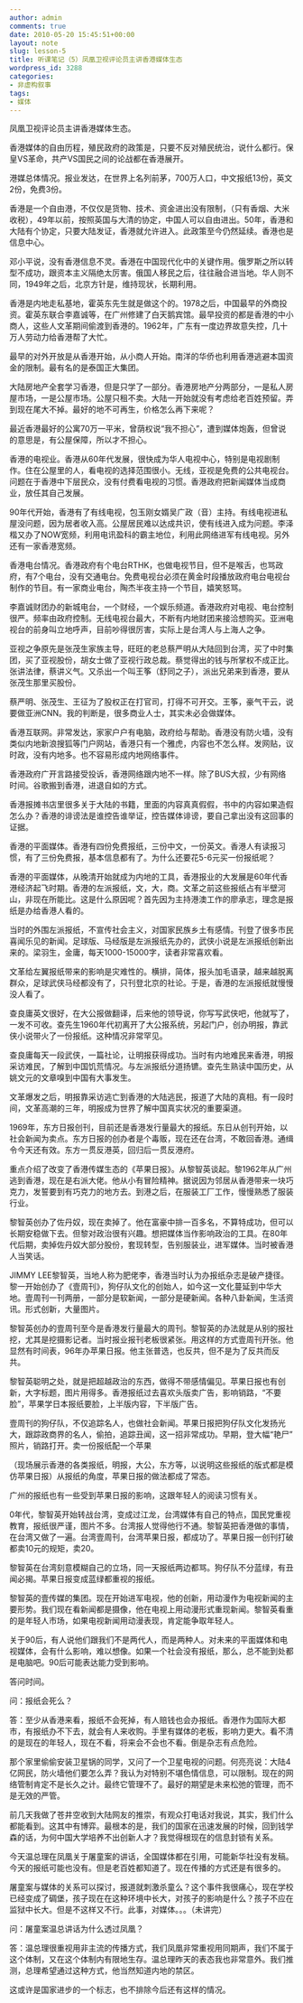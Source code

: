```yaml
---
author: admin
comments: true
date: 2010-05-20 15:45:51+00:00
layout: note
slug: lesson-5
title: 听课笔记（5）凤凰卫视评论员主讲香港媒体生态
wordpress_id: 3288
categories:
- 非虚构叙事
tags:
- 媒体
---
```


凤凰卫视评论员主讲香港媒体生态。

香港媒体的自由历程，殖民政府的政策是，只要不反对殖民统治，说什么都行。保皇VS革命，共产VS国民之间的论战都在香港展开。

港媒总体情况。报业发达，在世界上名列前茅，700万人口，中文报纸13份，英文2份，免费3份。

香港是一个自由港，不仅仅是货物、技术、资金进出没有限制，（只有香烟、大米收税），49年以前，按照英国与大清的协定，中国人可以自由进出。50年，香港和大陆有个协定，只要大陆发证，香港就允许进入。此政策至今仍然延续。香港也是信息中心。

邓小平说，没有香港信息不灵。香港在中国现代化中的关键作用。俄罗斯之所以转型不成功，跟资本主义隔绝太厉害。俄国人移民之后，往往融合进当地。华人则不同，1949年之后，北京方针是，维持现状，长期利用。

香港是内地走私基地，霍英东先生就是做这个的。1978之后，中国最早的外商投资。霍英东联合李嘉诚等，在广州修建了白天鹅宾馆。最早投资的都是香港的中小商人，这些人文革期间偷渡到香港的。1962年，广东有一度边界故意失控，几十万人劳动力给香港帮了大忙。

最早的对外开放是从香港开始，从小商人开始。南洋的华侨也利用香港逃避本国资金的限制。最有名的是泰国正大集团。

大陆房地产全套学习香港，但是只学了一部分。香港房地产分两部分，一是私人房屋市场，一是公屋市场。公屋只租不卖。大陆一开始就没有考虑给老百姓预留。弄到现在尾大不掉。最好的地不可再生，价格怎么再下来呢？

最近香港最好的公寓70万一平米，曾荫权说“我不担心”，遭到媒体炮轰，但曾说的意思是，有公屋保障，所以才不担心。

香港的电视业。香港从60年代发展，很快成为华人电视中心，特别是电视剧制作。住在公屋里的人，看电视的选择范围很小。无线，亚视是免费的公共电视台。问题在于香港中下层民众，没有付费看电视的习惯。香港政府把新闻媒体当成商业，放任其自己发展。 

90年代开始，香港有了有线电视，包玉刚女婿吴广政（音）主持。有线电视进私屋没问题，因为居者收入高。公屋居民难以达成共识，使有线进入成为问题。李泽楷又办了NOW宽频，利用电讯盈科的霸主地位，利用此网络进军有线电视。另外还有一家香港宽频。 

香港电台情况。香港政府有个电台RTHK，也做电视节目，但不是喉舌，也骂政府，有7个电台，没有交通电台。免费电视台必须在黄金时段播放政府电台电视台制作的节目。有一家商业电台，陶杰半夜主持一个节目，嬉笑怒骂。

李嘉诚财团办的新城电台，一个财经，一个娱乐频道。香港政府对电视、电台控制很严。频率由政府控制。无线电视台最大，不断有内地财团来接洽想购买。亚洲电视台的前身叫立地呼声，目前吵得很厉害，实际上是台湾人与上海人之争。

亚视之争原先是张茂生家族主导，旺旺的老总蔡严明从大陆回到台湾，买了中时集团，买了亚视股份，胡女士做了亚视行政总裁。蔡觉得出的钱与所掌权不成正比。张讲法律，蔡讲义气。又杀出一个叫王筝（舒同之子），派出兄弟来到香港，要从张茂生那里买股份。

蔡严明、张茂生、王征为了股权正在打官司，打得不可开交。王筝，豪气干云，说要做亚洲CNN。我的判断是，很多商业人士，其实未必会做媒体。

香港互联网。非常发达，家家户户有电脑，政府给与帮助。香港没有防火墙，没有类似内地新浪搜狐等门户网站，香港只有一个雅虎，内容也不怎么样。发网贴，议时政，没有内地多。也不容易形成内地网络事件。

香港政府广开言路接受投诉，香港网络跟内地不一样。除了BUS大叔，少有网络时间。谷歌搬到香港，进退自如的方式。

香港报摊书店里很多关于大陆的书籍，里面的内容真真假假，书中的内容如果造假怎么办？香港的诽谤法是谁控告谁举证，控告媒体诽谤，要自己拿出没有这回事的证据。

香港的平面媒体。香港有四份免费报纸，三份中文，一份英文。香港人有读报习惯，有了三份免费报，基本信息都有了。为什么还要花5-6元买一份报纸呢？

香港的平面媒体，从晚清开始就成为内地的工具，香港报业的大发展是60年代香港经济起飞时期。香港的左派报纸，文，大，商。文革之前这些报纸占有半壁河山，非现在所能比。这是什么原因呢？首先因为主持港澳工作的廖承志，理念是报纸是办给香港人看的。

当时的外围左派报纸，不宣传社会主义，对国家民族乡土有感情。刊登了很多市民喜闻乐见的新闻。足球版、马经版是左派报纸先办的，武侠小说是左派报纸创新出来的。梁羽生，金庸，每天1000-15000字，读者非常喜欢看。

文革给左翼报纸带来的影响是灾难性的。横排，简体，报头加毛语录，越来越脱离群众，足球武侠马经都没有了，只刊登北京的社论。于是，香港的左派报纸就慢慢没人看了。

查良庸英文很好，在大公报做翻译，后来他的领导说，你写写武侠吧，他就写了，一发不可收。查先生1960年代初离开了大公报系统，另起门户，创办明报，靠武侠小说带火了一份报纸。这种情况非常罕见。

查良庸每天一段武侠，一篇社论，让明报获得成功。当时有内地难民来香港，明报采访难民，了解到中国饥荒情况。与左派报纸分道扬镳。查先生熟读中国历史，从姚文元的文章嗅到中国有大事发生。

文革爆发之后，明报靠采访逃亡到香港的大陆逃民，报道了大陆的真相。有一段时间，文革高潮的三年，明报成为世界了解中国真实状况的重要渠道。

1969年，东方日报创刊，目前还是香港发行量最大的报纸。东日从创刊开始，以社会新闻为卖点。东方日报的创办者是个毒贩，现在还在台湾，不敢回香港。通缉令今天还有效。东方一贯反港英，回归后一贯反港府。

重点介绍了改变了香港传媒生态的《苹果日报》。从黎智英谈起。黎1962年从广州逃到香港，现在是右派大佬。他从小有冒险精神。据说因为邻居从香港带来一块巧克力，发誓要到有巧克力的地方去。到港之后，在服装工厂工作，慢慢熟悉了服装行业。

黎智英创办了佐丹奴，现在卖掉了。他在富豪中排一百多名，不算特成功，但可以长期安稳做下去。但黎对政治很有兴趣。想把媒体当作影响政治的工具。在80年代后期，卖掉佐丹奴大部分股份，套现转型，告别服装业，进军媒体。当时被香港人当笑话。 

JIMMY LEE黎智英，当地人称为肥佬李，香港当时认为办报纸杂志是破产捷径。黎一开始创办了《壹周刊》，狗仔队文化的创始人，如今这一文化蔓延到中华大地。壹周刊一刊两册，一部分是软新闻，一部分是硬新闻。各种八卦新闻，生活资讯。形式创新，大量图片。

黎智英创办的壹周刊至今是香港发行量最大的周刊。黎智英的办法就是从别的报社挖，尤其是挖摄影记者。当时报业报刊老板很紧张。用这样的方式壹周刊开张。他显然有时间表，96年办苹果日报。他主张普选，也反共，但不是为了反共而反共。

黎智英聪明之处，就是把超越政治的东西，做得不带感情偏见。苹果日报也有创新，大字标题，图片用得多。香港报纸过去喜欢头版卖广告，影响销路，“不要脸”，苹果学日本报纸要脸，上半版内容，下半版广告。 

壹周刊的狗仔队，不仅追踪名人，也做社会新闻。苹果日报把狗仔队文化发扬光大，跟踪政商界的名人，偷拍，追踪丑闻，这一招非常成功。早期，登大幅“艳尸” 照片，销路打开。卖一份报纸配一个苹果

（现场展示香港的各类报纸，明报，大公，东方等，以说明这些报纸的版式都是模仿苹果日报）从报纸的角度，苹果日报的做法都成了常态。

广州的报纸也有一些受到苹果日报的影响，这跟年轻人的阅读习惯有关。

0年代，黎智英开始转战台湾，变成过江龙，台湾媒体有自己的特点，国民党重视教育，报纸很严谨，图片不多。台湾报人觉得他行不通。黎智英把香港做的事情，在台湾又做了一遍。台湾壹周刊，台湾苹果日报，都成功了。苹果日报一创刊打破都卖10元的规矩，卖20。

黎智英在台湾刻意模糊自己的立场，同一天报纸两边都骂。狗仔队不分蓝绿，有丑闻必揭。苹果日报变成蓝绿都重视的报纸。

黎智英的壹传媒的集团。现在开始进军电视，他的创新，用动漫作为电视新闻的主要形势。我们现在看新闻都是摄像，他在电视上用动漫形式重现新闻。黎智英看重的是年轻人市场，如果电视新闻用动漫表现，肯定能争取年轻人。

关于90后，有人说他们跟我们不是两代人，而是两种人。对未来的平面媒体和电视媒体，会有什么影响，难以想像。如果一个社会没有报纸，那么，总不能到处都是电脑吧。90后可能表达能力受到影响。

答问时间。

问：报纸会死么？

答：至少从香港来看，报纸不会死掉，有人赔钱也会办报纸。香港作为国际大都市，有报纸办不下去，就会有人来收购。手里有媒体的老板，影响力更大。看不清的是现在的年轻人，现在不看，将来会不会也不看。倒是杂志有点危险。

那个家里偷偷安装卫星锅的同学，又问了一个卫星电视的问题。何亮亮说：大陆4亿网民，防火墙他们要怎么弄？我认为对特别不堪色情信息，可以限制。现在的网络管制肯定不是长久之计。最终它管理不了。最好的期望是未来松弛的管理，而不是无效的严管。

前几天我做了苍井空收到大陆网友的推崇，有观众打电话对我说，其实，我们什么都能看到。这其中有博弈。最根本的是，我们的国家在迅速发展的时候，回到钱学森的话，为何中国大学培养不出创新人才？我觉得根现在的信息封锁有关系。

今天温总理在凤凰关于屠童案的讲话，全国媒体都在引用，可能新华社没有发稿。今天的报纸可能也没有。但是老百姓都知道了。现在传播的方式还是有很多的。 

屠童案与媒体的关系可以探讨，报道就刺激杀童么？这个事件我很痛心，现在学校已经变成了碉堡，孩子现在在这种环境中长大，对孩子的影响是什么？孩子不应在监狱中长大。但是不这样又不行。此事，对媒体。。。（未讲完） 

问：屠童案温总讲话为什么透过凤凰？

答：温总理很重视用非主流的传播方式，我们凤凰非常重视用同期声，我们不属于这个体制，又在这个体制内有限地生存。温总理昨天的表态我也非常意外。我们推测，总理希望通过这种方式，他当然知道内地的禁区。

这或许是国家进步的一个标志，也不排除今后还有这样的情况。 
